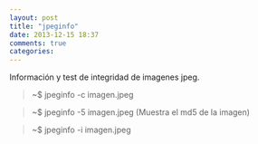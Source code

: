 ```yaml
---
layout: post
title: "jpeginfo"
date: 2013-12-15 18:37
comments: true
categories: 
---
```

Información y test de integridad de imagenes jpeg.

>~$ jpeginfo -c imagen.jpeg

>~$ jpeginfo -5 imagen.jpeg (Muestra el md5 de la imagen)

>~$ jpeginfo -i imagen.jpeg

